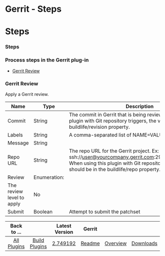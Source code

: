 
Gerrit - Steps
==============

# Steps


### Steps




### Process steps in the Gerrit plug-in

* [Gerrit Review](#gerrit_review)


### Gerrit Review

Apply a Gerrit review.


| Name | Type | Description | Required |
| --- | --- | --- | --- |
| Commit | String | The commit in Gerrit that is being reviewed. When using this plugin with Git repository triggers, the value will be in the buildlife/revision property. | No |
| Labels | String | A comma-separated list of NAME=VALUE pairs | No |
| Message | String |  | No |
| Repo URL | String | The repo URL for the Gerrit project. Ex: ssh://user@yourcompany.gerrit.com:29418/path/to/repo.git. When using this plugin with Git repository triggers, the value should be in the buildlife/repo property. | No |
| Review | Enumeration:
| The review level to apply | No |
| Submit | Boolean | Attempt to submit the patchset | No |



|Back to ...||Latest Version|Gerrit |||
| :---: | :---: | :---: | :---: | :---: | :---: |
|[All Plugins](../../index.md)|[Build Plugins](../README.md)|[2.749192](https://raw.githubusercontent.com/UrbanCode/IBM-UCB-PLUGINS/main/files/Gerrit/gerrit-2.749192.zip)|[Readme](README.md)|[Overview](overview.md)|[Downloads](downloads.md)|
